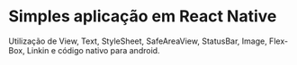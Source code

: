 # Simples aplicação em React Native

Utilização de View, Text, StyleSheet, SafeAreaView, StatusBar, Image, Flex-Box, Linkin e código nativo para android.
